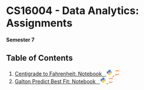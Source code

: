 # CS16004 - Data Analytics: Assignments
#### Semester 7

## Table of Contents
1. [Centigrade to Fahrenheit: Notebook &nbsp;&nbsp;<img height="18" width="18" src="/src/python.png" />&nbsp;<img height="16" width="16" src="/src/jupyter.svg" />](https://github.com/K-Kraken/Data-Analytics-Assignment/blob/master/Centigrade_to_Fahrenheit.ipynb)
2. [Galton Predict Best Fit: Notebook &nbsp;&nbsp;<img height="18" width="18" src="/src/python.png" />&nbsp;<img height="16" width="16" src="/src/jupyter.svg" />](https://github.com/K-Kraken/Data-Analytics-Assignment/blob/master/Galton_Predict_Best_Fit.ipynb)
